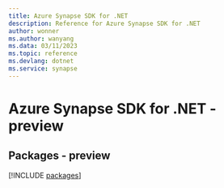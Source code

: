 ```yaml
---
title: Azure Synapse SDK for .NET
description: Reference for Azure Synapse SDK for .NET
author: wonner
ms.author: wanyang
ms.data: 03/11/2023
ms.topic: reference
ms.devlang: dotnet
ms.service: synapse
---
```

# Azure Synapse SDK for .NET - preview
## Packages - preview
[!INCLUDE [packages](synapse-index.md)]
